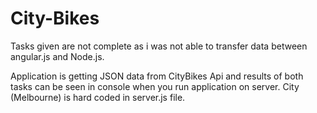 # City-Bikes
Tasks given are not complete as i was not able to transfer data between angular.js and Node.js.

Application is getting JSON data from CityBikes Api and results of both tasks can be seen in console when you run application on server. 
City (Melbourne) is hard coded in server.js file. 


